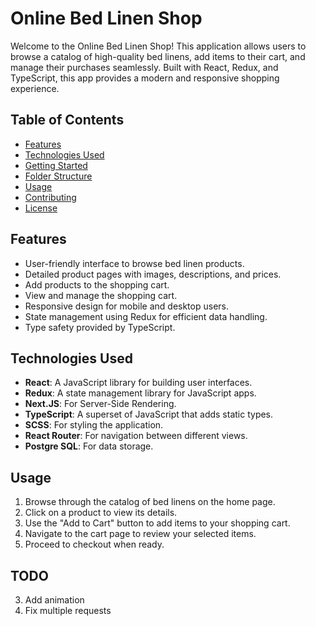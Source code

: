 # Online Bed Linen Shop

Welcome to the Online Bed Linen Shop! This application allows users to browse a catalog of high-quality bed linens, add items to their cart, and manage their purchases seamlessly. Built with React, Redux, and TypeScript, this app provides a modern and responsive shopping experience.

## Table of Contents

- [Features](#features)
- [Technologies Used](#technologies-used)
- [Getting Started](#getting-started)
- [Folder Structure](#folder-structure)
- [Usage](#usage)
- [Contributing](#contributing)
- [License](#license)

## Features

- User-friendly interface to browse bed linen products.
- Detailed product pages with images, descriptions, and prices.
- Add products to the shopping cart.
- View and manage the shopping cart.
- Responsive design for mobile and desktop users.
- State management using Redux for efficient data handling.
- Type safety provided by TypeScript.

## Technologies Used

- **React**: A JavaScript library for building user interfaces.
- **Redux**: A state management library for JavaScript apps.
- **Next.JS**: For Server-Side Rendering.
- **TypeScript**: A superset of JavaScript that adds static types.
- **SCSS**: For styling the application.
- **React Router**: For navigation between different views.
- **Postgre SQL**: For data storage.

## Usage

1. Browse through the catalog of bed linens on the home page.
2. Click on a product to view its details.
3. Use the "Add to Cart" button to add items to your shopping cart.
4. Navigate to the cart page to review your selected items.
5. Proceed to checkout when ready.

## TODO

3. Add animation
4. Fix multiple requests
